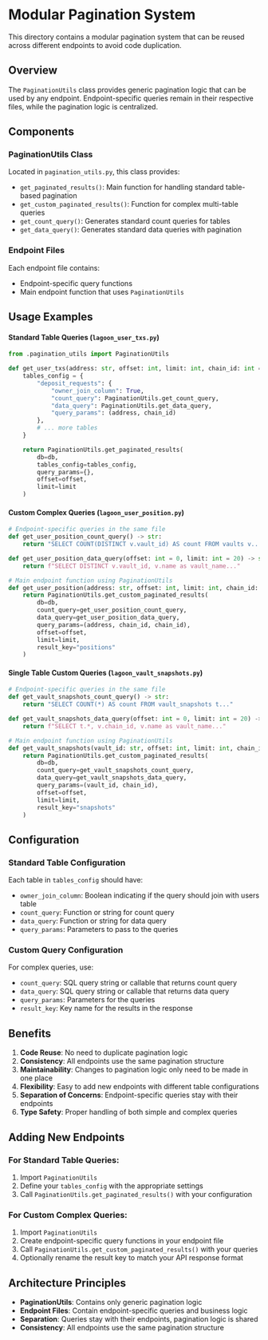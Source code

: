 # Modular Pagination System

This directory contains a modular pagination system that can be reused across different endpoints to avoid code duplication.

## Overview

The `PaginationUtils` class provides generic pagination logic that can be used by any endpoint. Endpoint-specific queries remain in their respective files, while the pagination logic is centralized.

## Components

### PaginationUtils Class

Located in `pagination_utils.py`, this class provides:

- `get_paginated_results()`: Main function for handling standard table-based pagination
- `get_custom_paginated_results()`: Function for complex multi-table queries
- `get_count_query()`: Generates standard count queries for tables
- `get_data_query()`: Generates standard data queries with pagination

### Endpoint Files

Each endpoint file contains:

- Endpoint-specific query functions
- Main endpoint function that uses `PaginationUtils`

## Usage Examples

#### Standard Table Queries (`lagoon_user_txs.py`)

```python
from .pagination_utils import PaginationUtils

def get_user_txs(address: str, offset: int, limit: int, chain_id: int = 480):
    tables_config = {
        "deposit_requests": {
            "owner_join_column": True,
            "count_query": PaginationUtils.get_count_query,
            "data_query": PaginationUtils.get_data_query,
            "query_params": (address, chain_id)
        },
        # ... more tables
    }

    return PaginationUtils.get_paginated_results(
        db=db,
        tables_config=tables_config,
        query_params={},
        offset=offset,
        limit=limit
    )
```

#### Custom Complex Queries (`lagoon_user_position.py`)

```python
# Endpoint-specific queries in the same file
def get_user_position_count_query() -> str:
    return "SELECT COUNT(DISTINCT v.vault_id) AS count FROM vaults v..."

def get_user_position_data_query(offset: int = 0, limit: int = 20) -> str:
    return f"SELECT DISTINCT v.vault_id, v.name as vault_name..."

# Main endpoint function using PaginationUtils
def get_user_position(address: str, offset: int, limit: int, chain_id: int = 480):
    return PaginationUtils.get_custom_paginated_results(
        db=db,
        count_query=get_user_position_count_query,
        data_query=get_user_position_data_query,
        query_params=(address, chain_id, chain_id),
        offset=offset,
        limit=limit,
        result_key="positions"
    )
```

#### Single Table Custom Queries (`lagoon_vault_snapshots.py`)

```python
# Endpoint-specific queries in the same file
def get_vault_snapshots_count_query() -> str:
    return "SELECT COUNT(*) AS count FROM vault_snapshots t..."

def get_vault_snapshots_data_query(offset: int = 0, limit: int = 20) -> str:
    return f"SELECT t.*, v.chain_id, v.name as vault_name..."

# Main endpoint function using PaginationUtils
def get_vault_snapshots(vault_id: str, offset: int, limit: int, chain_id: int = 480):
    return PaginationUtils.get_custom_paginated_results(
        db=db,
        count_query=get_vault_snapshots_count_query,
        data_query=get_vault_snapshots_data_query,
        query_params=(vault_id, chain_id),
        offset=offset,
        limit=limit,
        result_key="snapshots"
    )
```

## Configuration

### Standard Table Configuration

Each table in `tables_config` should have:

- `owner_join_column`: Boolean indicating if the query should join with users table
- `count_query`: Function or string for count query
- `data_query`: Function or string for data query
- `query_params`: Parameters to pass to the queries

### Custom Query Configuration

For complex queries, use:

- `count_query`: SQL query string or callable that returns count query
- `data_query`: SQL query string or callable that returns data query
- `query_params`: Parameters for the queries
- `result_key`: Key name for the results in the response

## Benefits

1. **Code Reuse**: No need to duplicate pagination logic
2. **Consistency**: All endpoints use the same pagination structure
3. **Maintainability**: Changes to pagination logic only need to be made in one place
4. **Flexibility**: Easy to add new endpoints with different table configurations
5. **Separation of Concerns**: Endpoint-specific queries stay with their endpoints
6. **Type Safety**: Proper handling of both simple and complex queries

## Adding New Endpoints

### For Standard Table Queries:

1. Import `PaginationUtils`
2. Define your `tables_config` with the appropriate settings
3. Call `PaginationUtils.get_paginated_results()` with your configuration

### For Custom Complex Queries:

1. Import `PaginationUtils`
2. Create endpoint-specific query functions in your endpoint file
3. Call `PaginationUtils.get_custom_paginated_results()` with your queries
4. Optionally rename the result key to match your API response format

## Architecture Principles

- **PaginationUtils**: Contains only generic pagination logic
- **Endpoint Files**: Contain endpoint-specific queries and business logic
- **Separation**: Queries stay with their endpoints, pagination logic is shared
- **Consistency**: All endpoints use the same pagination structure
